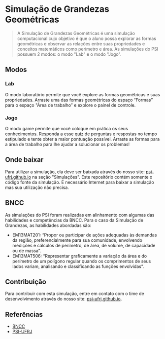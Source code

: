 # Simulação de Grandezas Geométricas

> A Simulação de Grandezas Geométricas é uma simulação computacional cujo objetivo é que o aluno possa explorar as formas geométricas e observar as relações entre suas propriedades e conceitos matemáticos como perímetro e área. As simulações do PSI possuem 2 modos: o modo "Lab" e o modo "Jogo".

## Modos
### Lab
O modo laboratório permite que você explore as formas geométricas e suas propriedades. Arraste uma das formas geométricas do espaço “Formas” para o espaço "Área de trabalho” e explore o painel de controle. 

### Jogo
O modo game permite que você coloque em prática os seus conhecimentos. Responda a esse quiz de perguntas e respostas no tempo estipulado e tente obter a maior pontuação possível. Arraste as formas para a área de trabalho para lhe ajudar a solucionar os problemas!

## Onde baixar
Para utilizar a simulação, ela deve ser baixada através do nosso site: [psi-ufrj.github.io](https://psi-ufrj.github.io/) na seção "Simulações". Este repositório contém somente o código fonte da simulação. É necessário Internet para baixar a simulação mas sua utilização não precisa.

## BNCC
As simulações do PSI foram realizadas em alinhamento com algumas das habilidades e competências da BNCC. Para o caso da Simulação de Grandezas, as habilidades abordadas são:
- EM13MAT201: “Propor ou participar de ações adequadas às demandas da região, preferencialmente para sua comunidade, envolvendo medições e cálculos de perímetro, de área, de volume, de capacidade ou de massa”.
- EM13MAT506: “Representar graficamente a variação da área e do perímetro de um polígono regular quando os comprimentos de seus lados variam, analisando e classificando as funções envolvidas”.

## Contribuição
Para contribuir com esta simulação, entre em contato com o time de desenvolvimento através do nosso site: [psi-ufrj.github.io](https://psi-ufrj.github.io/).

## Referências
- [BNCC](http://basenacionalcomum.mec.gov.br/images/BNCC_EI_EF_110518_versaofinal_site.pdf)
- [PSI-UFRJ](https://psi-ufrj.github.io/)
